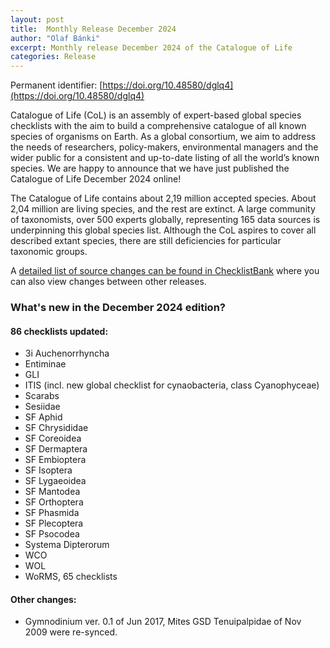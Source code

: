 ```yaml
---
layout: post
title:  Monthly Release December 2024
author: "Olaf Bánki"
excerpt: Monthly release December 2024 of the Catalogue of Life
categories: Release
---
```


Permanent identifier: [https://doi.org/10.48580/dglq4](https://doi.org/10.48580/dglq4)

Catalogue of Life (CoL) is an assembly of expert-based global species checklists with the aim to build a comprehensive catalogue of all known species of organisms on Earth. As a global consortium, we aim to address the needs of researchers, policy-makers, environmental managers and the wider public for a consistent and up-to-date listing of all the world’s known species. We are happy to announce that we have just published the Catalogue of Life December 2024 online!

The Catalogue of Life contains about 2,19 million accepted species. About 2,04 million are living species, and the rest are extinct. A large community of taxonomists, over 500 experts globally, representing 165 data sources is underpinning this global species list.
Although the CoL aspires to cover all described extant species, there are still deficiencies for particular taxonomic groups.

A [detailed list of source changes can be found in ChecklistBank](https://www.checklistbank.org/dataset/306706/sourcemetrics?hideUnchanged=true&releaseKey=305232) where you can also view changes between other releases.

### What's new in the December 2024 edition?

#### 86 checklists updated:

 * 3i Auchenorrhyncha
 * Entiminae
 * GLI
 * ITIS (incl. new global checklist for cynaobacteria, class Cyanophyceae)
 * Scarabs
 * Sesiidae
 * SF Aphid
 * SF Chrysididae
 * SF Coreoidea
 * SF Dermaptera
 * SF Embioptera
 * SF Isoptera
 * SF Lygaeoidea
 * SF Mantodea
 * SF Orthoptera
 * SF Phasmida
 * SF Plecoptera
 * SF Psocodea
 * Systema Dipterorum
 * WCO
 * WOL
 * WoRMS, 65 checklists

#### Other changes:
 * Gymnodinium ver. 0.1 of Jun 2017, Mites GSD Tenuipalpidae of Nov 2009 were re-synced.
